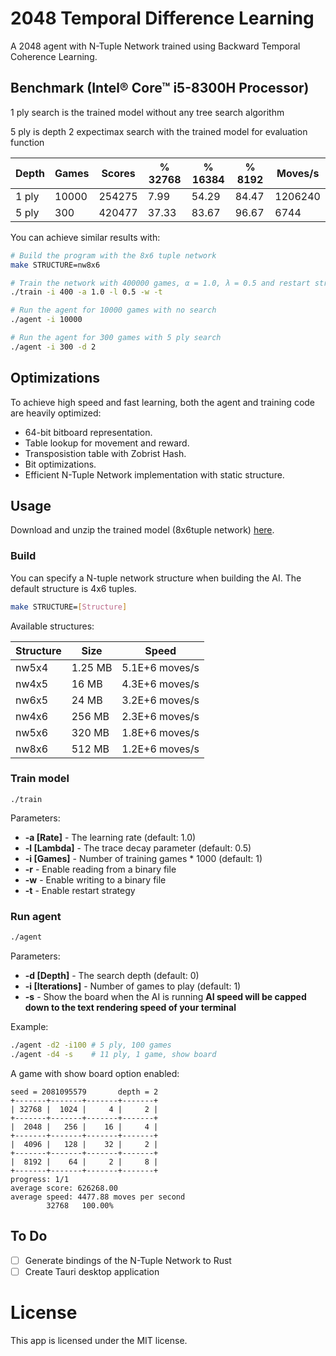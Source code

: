 # 2048 Temporal Difference Learning

A 2048 agent with N-Tuple Network trained using Backward Temporal Coherence Learning.

## Benchmark (Intel® Core™ i5-8300H Processor)

1 ply search is the trained model without any tree search algorithm

5 ply is depth 2 expectimax search with the trained model for evaluation function

| Depth | Games | Scores | % 32768 | % 16384 | % 8192 | Moves/s |
| ----- | ----- | ------ | ------- | ------- | ------ | ------- |
| 1 ply | 10000 | 254275 | 7.99    | 54.29   | 84.47  | 1206240 |
| 5 ply | 300   | 420477 | 37.33   | 83.67   | 96.67  | 6744    |

You can achieve similar results with:

```sh
# Build the program with the 8x6 tuple network
make STRUCTURE=nw8x6

# Train the network with 400000 games, α = 1.0, λ = 0.5 and restart strategy
./train -i 400 -a 1.0 -l 0.5 -w -t

# Run the agent for 10000 games with no search
./agent -i 10000

# Run the agent for 300 games with 5 ply search
./agent -i 300 -d 2
```

## Optimizations

To achieve high speed and fast learning, both the agent and training code are heavily optimized:

- 64-bit bitboard representation.
- Table lookup for movement and reward.
- Transposistion table with Zobrist Hash.
- Bit optimizations.
- Efficient N-Tuple Network implementation with static structure.

## Usage

Download and unzip the trained model (8x6tuple network) [here](../../releases/latest).

### Build

You can specify a N-tuple network structure when building the AI. The default structure is 4x6 tuples.

```sh
make STRUCTURE=[Structure]
```

Available structures:

| Structure | Size    | Speed          |
| --------- | ------- | -------------- |
| nw5x4     | 1.25 MB | 5.1E+6 moves/s |
| nw4x5     | 16 MB   | 4.3E+6 moves/s |
| nw6x5     | 24 MB   | 3.2E+6 moves/s |
| nw4x6     | 256 MB  | 2.3E+6 moves/s |
| nw5x6     | 320 MB  | 1.8E+6 moves/s |
| nw8x6     | 512 MB  | 1.2E+6 moves/s |

### Train model

```
./train
```

Parameters:

- **-a [Rate]** - The learning rate (default: 1.0)
- **-l [Lambda]** - The trace decay parameter (default: 0.5)
- **-i [Games]** - Number of training games \* 1000 (default: 1)
- **-r** - Enable reading from a binary file
- **-w** - Enable writing to a binary file
- **-t** - Enable restart strategy

### Run agent

```sh
./agent
```

Parameters:

- **-d [Depth]** - The search depth (default: 0)
- **-i [Iterations]** - Number of games to play (default: 1)
- **-s** - Show the board when the AI is running **AI speed will be capped down to the text rendering speed of your terminal**

Example:

```sh
./agent -d2 -i100 # 5 ply, 100 games
./agent -d4 -s    # 11 ply, 1 game, show board
```

A game with show board option enabled:

```
seed = 2081095579       depth = 2
+-------+-------+-------+-------+
| 32768 |  1024 |     4 |     2 |
+-------+-------+-------+-------+
|  2048 |   256 |    16 |     4 |
+-------+-------+-------+-------+
|  4096 |   128 |    32 |     2 |
+-------+-------+-------+-------+
|  8192 |    64 |     2 |     8 |
+-------+-------+-------+-------+
progress: 1/1
average score: 626268.00
average speed: 4477.88 moves per second
        32768   100.00%
```

## To Do

- [ ] Generate bindings of the N-Tuple Network to Rust
- [ ] Create Tauri desktop application

# License

This app is licensed under the MIT license.
